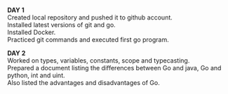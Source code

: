 **DAY 1**</br>
Created local repository and pushed it to github account.</br>
Installed latest versions of git and go.</br>
Installed Docker.</br>
Practiced git commands and executed first go program.</br>

**DAY 2**</br>
Worked on types, variables, constants, scope and typecasting.</br>
Prepared a document listing the differences between Go and java, Go and python, int and uint.</br>
Also listed the advantages and disadvantages of Go.</br>



